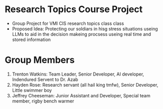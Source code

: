 # Research Topics Course Project
- Group Project for VMI CIS research topics class class
- Proposed Idea: Protecting our soldiars in hisg stress situations useing LLMs to aid in the decision makeing procsess useing real time and stored information 
# Group Members 
1. Trenton Watkins: Team Leader, Senior Developer, AI developer, Indendured Servent to Dr. Azab
2. Hayden Rose: Research servant (all hail king tmfw), Senior Developer, Little swimmer boy
3. Jeffrey Cheeseman: Junior Assistant and Developer, Special team member, rigby bench warmer
